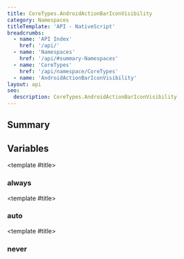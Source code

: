 ```yaml
---
title: CoreTypes.AndroidActionBarIconVisibility
category: Namespaces
titleTemplate: 'API - NativeScript'
breadcrumbs:
  - name: 'API Index'
    href: '/api/'
  - name: 'Namespaces'
    href: '/api/#summary-Namespaces'
  - name: 'CoreTypes'
    href: '/api/namespace/CoreTypes'
  - name: 'AndroidActionBarIconVisibility'
layout: api
seo:
  description: CoreTypes.AndroidActionBarIconVisibility
---
```


<!-- This page is auto generated, do not edit manually. -->
<!-- Run "yarn generate:api-docs" to regenerate -->

<script setup lang="ts">
  import { provide } from "vue";
  import API_DATA from "./CoreTypes-AndroidActionBarIconVisibility.data.json";
  
  provide('API_DATA', API_DATA);
</script>

<APIRefHierarchy v-once />

## <Heading ignore>Summary</Heading>

<APIRefSummary v-once />

## Variables

<div class="isConst">

<APIRef for="4963" v-once>

<template #title>

### always

</template>

</APIRef>

</div>

<div class="isConst">

<APIRef for="4961" v-once>

<template #title>

### auto

</template>

</APIRef>

</div>

<div class="isConst">

<APIRef for="4962" v-once>

<template #title>

### never

</template>

</APIRef>

</div>
